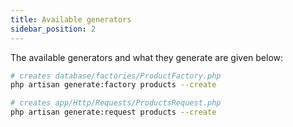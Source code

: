 ```yaml
---
title: Available generators
sidebar_position: 2
---
```


The available generators and what they generate are given below:

```bash
# creates database/factories/ProductFactory.php
php artisan generate:factory products --create

# creates app/Http/Requests/ProductsRequest.php
php artisan generate:request products --create
```
